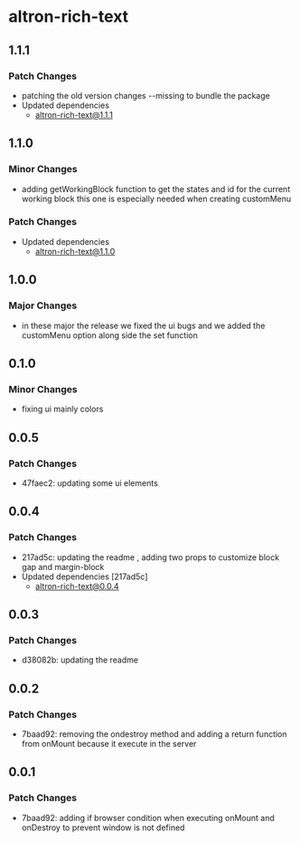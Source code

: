 # altron-rich-text

## 1.1.1

### Patch Changes

- patching the old version changes --missing to bundle the package
- Updated dependencies
  - altron-rich-text@1.1.1

## 1.1.0

### Minor Changes

- adding getWorkingBlock function to get the states and id for the current working block this one is especially needed when creating customMenu

### Patch Changes

- Updated dependencies
  - altron-rich-text@1.1.0

## 1.0.0

### Major Changes

- in these major the release we fixed the ui bugs and we added the customMenu option along side the set function

## 0.1.0

### Minor Changes

- fixing ui mainly colors

## 0.0.5

### Patch Changes

- 47faec2: updating some ui elements

## 0.0.4

### Patch Changes

- 217ad5c: updating the readme , adding two props to customize block gap and margin-block
- Updated dependencies [217ad5c]
  - altron-rich-text@0.0.4

## 0.0.3

### Patch Changes

- d38082b: updating the readme

## 0.0.2

### Patch Changes

- 7baad92: removing the ondestroy method and adding a return function from onMount because it execute in the server

## 0.0.1

### Patch Changes

- 7baad92: adding if browser condition when executing onMount and onDestroy to prevent window is not defined
